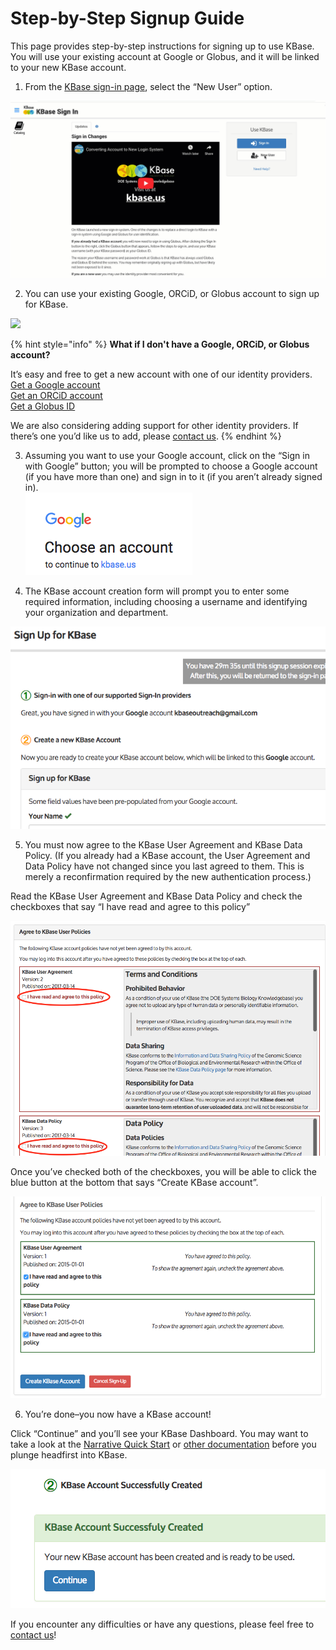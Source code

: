 # Step-by-Step Signup Guide

This page provides step-by-step instructions for signing up to use KBase. You will use your existing account at Google or Globus, and it will be linked to your new KBase account.

1. From the [KBase sign-in page](https://narrative.kbase.us/), select the “New User” option.

![](../../.gitbook/assets/kbasenewuser%20%281%29.gif)

2. You can use your existing Google, ORCiD, or Globus account to sign up for KBase. 

![](../../.gitbook/assets/screen-shot-2019-11-21-at-2.26.21-pm.png)

{% hint style="info" %}
**What if I don't have a Google, ORCiD, or Globus account?**

It’s easy and free to get a new account with one of our identity providers.   
[Get a Google account](https://accounts.google.com/signup)    
[Get an ORCiD account](https://orcid.org/register)    
[Get a Globus ID](https://globusid.org/create)  
  
We are also considering adding support for other identity providers. If there’s one you’d like us to add, please [contact us](https://kbase.us/contact-us/).
{% endhint %}

3. Assuming you want to use your Google account, click on the “Sign in with Google” button; you will be prompted to choose a Google account \(if you have more than one\) and sign in to it \(if you aren’t already signed in\).  
[![](../../.gitbook/assets/screen-shot-2017-06-06-at-2.12.28-pm.png)](https://kbase.us/wp-content/uploads/2017/04/Screen-Shot-2017-06-06-at-2.12.28-PM.png)

4. The KBase account creation form will prompt you to enter some required information, including choosing a username and identifying your organization and department.  


![](../../.gitbook/assets/screen-shot-2017-06-07-at-3.50.33-pm.png)

5. You must now agree to the KBase User Agreement and KBase Data Policy. \(If you already had a KBase account, the User Agreement and Data Policy have not changed since you last agreed to them. This is merely a reconfirmation required by the new authentication process.\)

Read the KBase User Agreement and KBase Data Policy and check the checkboxes that say “I have read and agree to this policy”

![](../../.gitbook/assets/user-policies.png)

Once you’ve checked both of the checkboxes, you will be able to click the blue button at the bottom that says “Create KBase account”.

![](../../.gitbook/assets/screen-shot-2017-06-07-at-3.54.47-pm.png)

6. You’re done–you now have a KBase account!  
  
Click “Continue” and you’ll see your KBase Dashboard. You may want to take a look at the [Narrative Quick Start](../narrative-quick-start.md) or [other documentation](../narrative-user-guide/) before you plunge headfirst into KBase.

![](../../.gitbook/assets/screen-shot-2017-06-07-at-3.55.02-pm.png)

If you encounter any difficulties or have any questions, please feel free to [contact us](https://kbase.us/contact-us/)!

